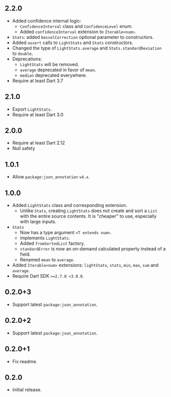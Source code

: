 ## 2.2.0

- Added confidence internal logic:
  - `ConfidenceInterval` class and `ConfidenceLevel` enum.
  - Added `confidenceInterval` extension to `Iterable<num>`. 
- `Stats`: added `besselCorrection` optional parameter to constructors.
- Added `assert` calls to `LightStats` and `Stats` constructors.
- Changed the type of `LightStats.average` and `Stats.standardDeviation` to 
  `double`.
- Deprecations:
  - `LightStats` will be removed.
  - `average` deprecated in favor of `mean`.
  - `median` deprecated everywhere.
- Require at least Dart 3.7

## 2.1.0

- Export `LightStats`.
- Require at least Dart 3.0

## 2.0.0

- Require at least Dart 2.12
- Null safety

## 1.0.1

- Allow `package:json_annotation` `v4.x`.

## 1.0.0

- Added `LightStats` class and corresponding extension.
  - Unlike `Stats`, creating `LightStats` does not create and sort a `List` with
    the entire source contents. It is "cheaper" to use, especially with large
    inputs.
- `Stats`
  - Now has a type argument `<T extends num>`.
  - implements `LightStats`.
  - Added `fromSortedList` factory.
  - `standardError` is now an on-demand calculated property instead of a
    field.
  - Renamed `mean` to `average`.
- Added `Iterable<num>` extensions: `lightStats`, `stats`, `min`, `max`, `sum`
  and `average`.
- Require Dart SDK `>=2.7.0 <3.0.0`.

## 0.2.0+3

- Support latest `package:json_annotation`.

## 0.2.0+2

- Support latest `package:json_annotation`.

## 0.2.0+1

- Fix readme.

## 0.2.0

- Initial release.
